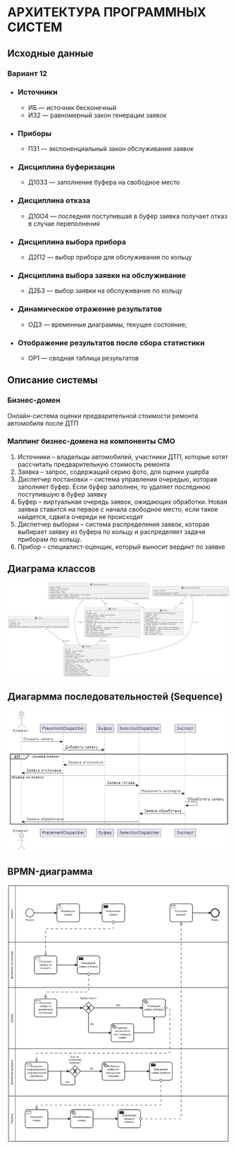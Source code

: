 # АРХИТЕКТУРА ПРОГРАММНЫХ СИСТЕМ
## Исходные данные
### Вариант 12
- ### Источники
  - ИБ — источник бесконечный
  - ИЗ2 — равномерный закон генерации заявок
- ### Приборы
  - ПЗ1 — экспоненциальный закон обслуживания заявок
- ### Дисциплина буферизации
  - Д10З3 — заполнение буфера на свободное место
- ### Дисциплина отказа
  - Д10О4 — последняя поступившая в буфер заявка получает отказ в случае переполнения
- ### Дисциплина выбора прибора
  - Д2П2 — выбор прибора для обслуживания по кольцу
- ### Дисциплина выбора заявки на обслуживание
  - Д2Б3 — выбор заявки на обслуживание по кольцу
- ### Динамическое отражение результатов
  - ОД3 — временные диаграммы, текущее состояние;
- ### Отображение результатов после сбора статистики
  - ОР1 — сводная таблица результатов
 
## Описание системы
### Бизнес-домен
Онлайн-система оценки предварительной стоимости ремонта автомобиля после ДТП
### Маппинг бизнес-домена на компоненты СМО
1.	Источники – владельцы автомобилей, участники ДТП, которые хотят рассчитать предварительную стоимость ремонта
2.	Заявка – запрос, содержащий серию фото, для оценки ущерба
3.	Диспетчер постановки – система управления очередью, которая заполняет буфер. Если буфер заполнен, то удаляет последнюю поступившую в буфер заявку 
4.	Буфер – виртуальная очередь заявок, ожидающих обработки. Новая заявка ставится на первое с начала свободное место, если такое найдется, сдвига очереди не происходит
5.	Диспетчер выборки – система распределения заявок, которая выбирает заявку из буфера по кольцу и распределяет задачи приборам по кольцу.
6.	Прибор – специалист-оценщик, который выносит вердикт по заявке

## Диаграма классов
![classes_diagram.png](https://github.com/Fesen-chel/APS/blob/main/Artifacts/classes_diagram.png)

## Диагармма последовательностей (Sequence)
![sequence_diagram.png](https://github.com/Fesen-chel/APS/blob/main/Artifacts/sequence_diagram.png)

## BPMN-диаграмма
![bpmn_diagram.png](https://github.com/Fesen-chel/APS/blob/main/Artifacts/bpmn_diagram.png)
